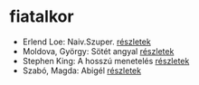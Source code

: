 # fiatalkor

- Erlend Loe: Naiv.Szuper. [részletek](_details/%7Bopf.creator%7D.md#id_532)
- Moldova, György: Sötét angyal [részletek](_details/%7Bopf.creator%7D.md#id_1378)
- Stephen King: A hosszú menetelés [részletek](_details/%7Bopf.creator%7D.md#id_932)
- Szabó, Magda: Abigél [részletek](_details/%7Bopf.creator%7D.md#id_1338)